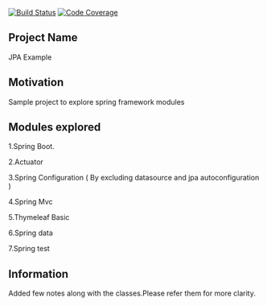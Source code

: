 [![Build Status](https://travis-ci.org/Ethico/jpa-example.png)](https://travis-ci.org/Ethico/jpa-example)
[![Code Coverage](https://coveralls.io/github/Ethico/jpa-example.png)](https://coveralls.io/github/Ethico/jpa-example)

## Project Name
JPA Example

## Motivation
Sample project to explore spring framework modules

## Modules explored


1.Spring Boot.

2.Actuator

3.Spring Configuration ( By excluding datasource and jpa autoconfiguration )

4.Spring Mvc

5.Thymeleaf Basic

6.Spring data

7.Spring test


## Information
Added few notes along with the classes.Please refer them
for more clarity.
